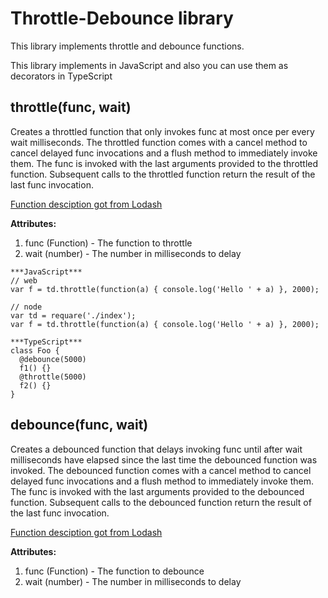 # Throttle-Debounce library

This library implements throttle and debounce functions.

This library implements in JavaScript and also you can use them 
as decorators in TypeScript 

## throttle(func, wait)
Creates a throttled function that only invokes func at most once per every wait milliseconds.
The throttled function comes with a cancel method to cancel delayed func invocations and a flush method to immediately invoke them.
The func is invoked with the last arguments provided to the throttled function.
Subsequent calls to the throttled function return the result of the last func invocation.

[Function desciption got from Lodash](https://lodash.com/docs/4.17.2#throttle)

**Attributes:**
1. func (Function) - The function to throttle
2. wait (number) - The number in milliseconds to delay

```
***JavaScript***
// web
var f = td.throttle(function(a) { console.log('Hello ' + a) }, 2000);

// node
var td = requare('./index');
var f = td.throttle(function(a) { console.log('Hello ' + a) }, 2000);

***TypeScript***
class Foo {
  @debounce(5000)
  f1() {}
  @throttle(5000)
  f2() {}
}
```

## debounce(func, wait)
Creates a debounced function that delays invoking func until after wait milliseconds have elapsed since the last time the debounced function was invoked.
The debounced function comes with a cancel method to cancel delayed func invocations and a flush method to immediately invoke them.
The func is invoked with the last arguments provided to the debounced function.
Subsequent calls to the debounced function return the result of the last func invocation.

[Function desciption got from Lodash](https://lodash.com/docs/4.17.2#debounce)

**Attributes:**
1. func (Function) - The function to debounce
2. wait (number) - The number in milliseconds to delay



